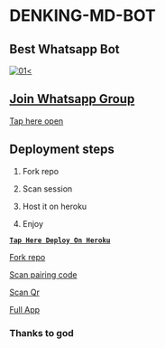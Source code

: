# DENKING-MD-BOT

## Best Whatsapp Bot


  <a href="https://ibb.co/N6NMDtn"><img src="https://telegra.ph/file/557f1309a0005c937db7e.jpg" alt="01" border="0" /><                  


## Join Whatsapp Group

[Tap here open](https://chat.whatsapp.com/I4YnNl6k0Qh35b6GxSLcfj)


## Deployment steps

1. Fork repo


2. Scan session


3. Host it on heroku


4. Enjoy


**[`Tap Here Deploy On Heroku`](https://dashboard.heroku.com/new?template=https://github.com/ibrahimaitech/kingden1-ai-bot)**



[Fork repo](https://github.com/Kingden1/DENKING-MD-BOT/fork)



[Scan pairing code](https://denking-md-scanner-43bbe5e15e05.herokuapp.com/pair)



[Scan Qr](https://denking-md-scanner-43bbe5e15e05.herokuapp.com/qr)



[Full App](https://denking-md-scanner-43bbe5e15e05.herokuapp.com/qr)


### Thanks to god
